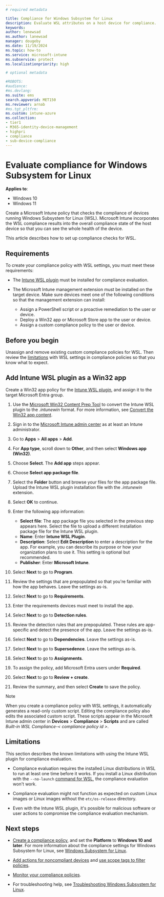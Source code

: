 ```yaml
---
# required metadata

title: Compliance for Windows Subsystem for Linux  
description: Evaluate WSL attributes on a host device for compliance. 
keywords:
author: lenewsad
ms.author: lanewsad
manager: dougeby 
ms.date: 11/19/2024 
ms.topic: how-to
ms.service: microsoft-intune
ms.subservice: protect
ms.localizationpriority: high

# optional metadata

#ROBOTS:
#audience:
#ms.devlang:
ms.suite: ems
search.appverid: MET150
ms.reviewer: arnab
#ms.tgt_pltfrm:
ms.custom: intune-azure
ms.collection:
- tier1
- M365-identity-device-management
- highpri
- compliance
- sub-device-compliance
---
```


# Evaluate compliance for Windows Subsystem for Linux   

**Applies to**: 
- Windows 10   
- Windows 11   

Create a Microsoft Intune policy that checks the compliance of devices running Windows Subsystem for Linux (WSL). Microsoft Intune incorporates the WSL compliance results into the overall compliance state of the host device so that you can see the whole health of the device.

This article describes how to set up compliance checks for WSL.  

## Requirements   

To create your compliance policy with WSL settings, you must meet these requirements:  

- The [Intune WSL plugin](https://go.microsoft.com/fwlink/?linkid=2296896) must be installed for compliance evaluation.  
  
- The Microsoft Intune management extension must be installed on the target device. Make sure devices meet one of the following conditions so that the management extension can install:
  
   - Assign a PowerShell script or a proactive remediation to the user or device.  
   - Deploy a Win32 app or Microsoft Store app to the user or device.
   - Assign a custom compliance policy to the user or device.

## Before you begin

Unassign and remove existing custom compliance policies for WSL. Then review the [limitations](#limitations) with WSL settings in compliance policies so that you know what to expect.  

## Add Intune WSL plugin as a Win32 app

Create a Win32 app policy for the [Intune WSL plugin](https://github.com/microsoft/shell-intune-samples/blame/master/Linux/WSL/IntuneWSLPluginInstaller/IntuneWSLPluginInstaller.msi), and assign it to the target Microsoft Entra group.  

1. Use the [Microsoft Win32 Content Prep Tool](https://github.com/Microsoft/Microsoft-Win32-Content-Prep-Tool) to convert the Intune WSL plugin to the *.intunewin* format. For more information, see [Convert the Win32 app content](../apps/apps-win32-prepare.md#convert-the-win32-app-content).

2. Sign in to the [Microsoft Intune admin center](https://go.microsoft.com/fwlink/?linkid=2109431) as at least an Intune administrator.

3. Go to **Apps** > **All apps** > **Add**.  

4. For **App type**, scroll down to **Other**, and then select **Windows app (Win32)**.  

5. Choose **Select**. The **Add app** steps appear.  

6. Choose **Select app package file**.

7. Select the **Folder** button and browse your files for the app package file. Upload the Intune WSL plugin installation file with the *.intunewin* extension.  

8. Select **OK** to continue.  

9. Enter the following app information:  
   - **Select file**: The app package file you selected in the previous step appears here. Select the file to upload a different installation package file for the Intune WSL plugin.   
   - **Name**: Enter **Intune WSL Plugin**.  
   - **Description**: Select **Edit Description** to enter a description for the app. For example, you can describe its purpose or how your organization plans to use it. This setting is optional but recommended.  
   - **Publisher**: Enter **Microsoft Intune**.  

10. Select **Next** to go to **Program**.  

11. Review the settings that are prepopulated so that you're familiar with how the app behaves. Leave the settings as-is.  

12. Select **Next** to go to **Requirements**.  

13. Enter the requirements devices must meet to install the app.  

14. Select **Next** to go to **Detection rules**.

15. Review the detection rules that are prepopulated. These rules are app-specific and detect the presence of the app. Leave the settings as-is.    

16. Select **Next** to go to **Dependencies**. Leave the settings as-is.

17. Select **Next** to go to **Supersedence**. Leave the settings as-is.

18. Select **Next** to go to **Assignments**.  

19. To assign the policy, add Microsoft Entra users under **Required**.   

20. Select **Next** to go to **Review + create**.  

21. Review the summary, and then select **Create** to save the policy.  

> [!NOTE]
> When you create a compliance policy with WSL settings, it automatically generates a read-only custom script. Editing the compliance policy also edits the associated custom script. These scripts appear in the Microsoft Intune admin center in **Devices** > **Compliance** > **Scripts** and are called *Built-in WSL Compliance-< compliance policy id >*.  

## Limitations

This section describes the known limitations with using the Intune WSL plugin for compliance evaluation. 

- Compliance evaluation requires the installed Linux distributions in WSL to run at least one time before it works. If you install a Linux distribution with the `--no-launch` [command for WSL](/windows/wsl/basic-commands), the compliance evaluation won't work.   

- Compliance evaluation might not function as expected on custom Linux images or Linux images without the `etc/os-release` directory. 

- Even with the Intune WSL plugin, it's possible for malicious software or user actions to compromise the compliance evaluation mechanism. 

## Next steps

- [Create a compliance policy](create-compliance-policy.md#create-the-policy), and set the **Platform** to **Windows 10 and later**. For more information about the compliance settings for Windows Subsystem for Linux, see [Windows Subsystem for Linux](compliance-policy-create-windows.md#windows-subsystem-for-linux).   

- [Add actions for noncompliant devices](actions-for-noncompliance.md) and [use scope tags to filter policies](../fundamentals/scope-tags.md).  

- [Monitor your compliance policies](compliance-policy-monitor.md).  

- For troubleshooting help, see [Troubleshooting Windows Subsystem for Linux](/windows/wsl/troubleshooting).   

